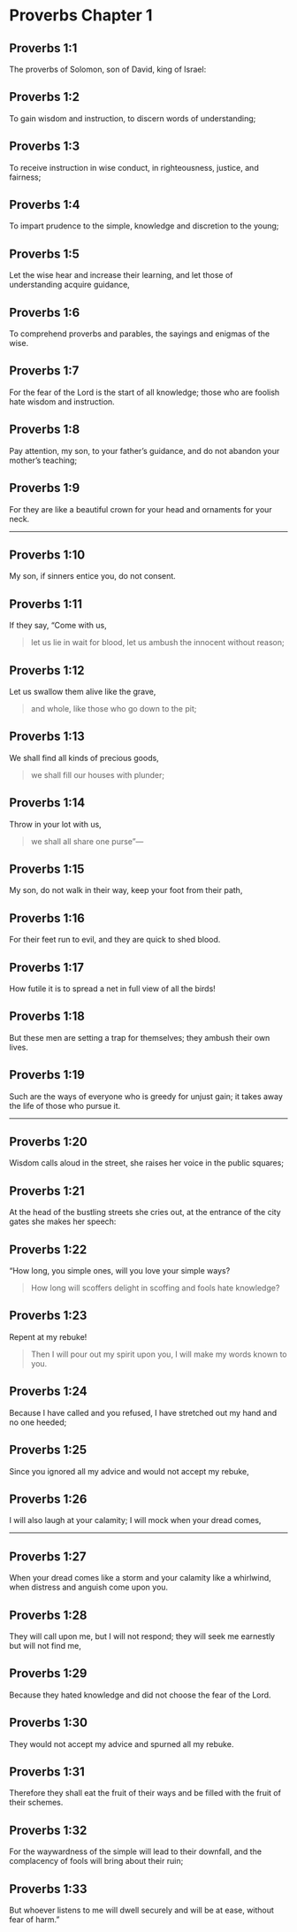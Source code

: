 # Proverbs Chapter 1

## Proverbs 1:1

The proverbs of Solomon, son of David, king of Israel:

## Proverbs 1:2

To gain wisdom and instruction, to discern words of understanding;

## Proverbs 1:3

To receive instruction in wise conduct, in righteousness, justice, and fairness;

## Proverbs 1:4

To impart prudence to the simple, knowledge and discretion to the young;

## Proverbs 1:5

Let the wise hear and increase their learning, and let those of understanding acquire guidance,

## Proverbs 1:6

To comprehend proverbs and parables, the sayings and enigmas of the wise.

## Proverbs 1:7

For the fear of the Lord is the start of all knowledge; those who are foolish hate wisdom and instruction.

## Proverbs 1:8

Pay attention, my son, to your father’s guidance, and do not abandon your mother’s teaching;

## Proverbs 1:9

For they are like a beautiful crown for your head and ornaments for your neck.

---

## Proverbs 1:10

My son, if sinners entice you, do not consent.

## Proverbs 1:11

If they say, “Come with us,

> let us lie in wait for blood,
> let us ambush the innocent without reason;

## Proverbs 1:12

Let us swallow them alive like the grave,

> and whole, like those who go down to the pit;

## Proverbs 1:13

We shall find all kinds of precious goods,

> we shall fill our houses with plunder;

## Proverbs 1:14

Throw in your lot with us,

> we shall all share one purse”—

## Proverbs 1:15

My son, do not walk in their way, keep your foot from their path,

## Proverbs 1:16

For their feet run to evil,
and they are quick to shed blood.

## Proverbs 1:17

How futile it is to spread a net in full view of all the birds!

## Proverbs 1:18

But these men are setting a trap for themselves; they ambush their own lives.

## Proverbs 1:19

Such are the ways of everyone who is greedy for unjust gain; it takes away the life of those who pursue it.

---

## Proverbs 1:20

Wisdom calls aloud in the street,
she raises her voice in the public squares;

## Proverbs 1:21

At the head of the bustling streets she cries out,
at the entrance of the city gates she makes her speech:

## Proverbs 1:22

“How long, you simple ones, will you love your simple ways?

> How long will scoffers delight in scoffing
> and fools hate knowledge?

## Proverbs 1:23

Repent at my rebuke!

> Then I will pour out my spirit upon you,
> I will make my words known to you.

## Proverbs 1:24

Because I have called and you refused, I have stretched out my hand and no one heeded;

## Proverbs 1:25

Since you ignored all my advice
and would not accept my rebuke,

## Proverbs 1:26

I will also laugh at your calamity;
I will mock when your dread comes,

---

## Proverbs 1:27

When your dread comes like a storm and your calamity like a whirlwind, when distress and anguish come upon you.

## Proverbs 1:28

They will call upon me, but I will not respond; they will seek me earnestly but will not find me,

## Proverbs 1:29

Because they hated knowledge and did not choose the fear of the Lord.

## Proverbs 1:30

They would not accept my advice and spurned all my rebuke.

## Proverbs 1:31

Therefore they shall eat the fruit of their ways and be filled with the fruit of their schemes.

## Proverbs 1:32

For the waywardness of the simple will lead to their downfall, and the complacency of fools will bring about their ruin;

## Proverbs 1:33

But whoever listens to me will dwell securely and will be at ease, without fear of harm.”
